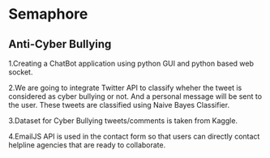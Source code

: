 # Semaphore
## Anti-Cyber Bullying

1.Creating a ChatBot application using python GUI and python based web socket.

2.We are going to integrate Twitter API to classify wheher the tweet is considered as cyber bullying or not. And a personal message will be sent to the user. These tweets are classified using Naive Bayes Classifier.


3.Dataset for Cyber Bullying tweets/comments is taken from Kaggle.


4.EmailJS API is used in the contact form so that users can directly contact helpline agencies that are ready to collaborate.


